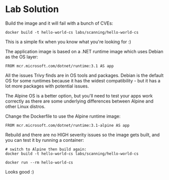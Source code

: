 # Lab Solution

Build the image and it will fail with a bunch of CVEs:

```
docker build -t hello-world-cs labs/scanning/hello-world-cs
```

This is a simple fix when you know what you're looking for :)

The application image is based on a .NET runtime image which uses Debian as the OS layer:

```
FROM mcr.microsoft.com/dotnet/runtime:3.1 AS app
```

All the issues Trivy finds are in OS tools and packages. Debian is the default OS for some runtimes because it has the widest compatibility - but it has a lot more packages with potential issues.

The Alpine OS is a better option, but you'll need to test your apps work correctly as there are some underlying differences between Alpine and other Linux distros.

Change the Dockerfile to use the Alpine runtime image:

```
FROM mcr.microsoft.com/dotnet/runtime:3.1-alpine AS app
```

Rebuild and there are no HIGH severity issues so the image gets built, and you can test it by running a container:

```
# switch to Alpine then build again:
docker build -t hello-world-cs labs/scanning/hello-world-cs

docker run --rm hello-world-cs
```

Looks good :)